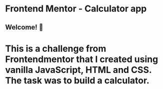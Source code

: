 # Frontend Mentor - Calculator app

## Welcome! 👋

# This is a challenge from Frontendmentor that I created using vanilla JavaScript, HTML and CSS. The task was to build a calculator.
